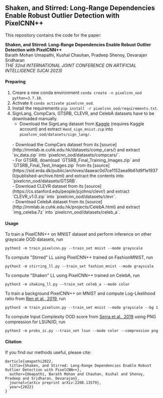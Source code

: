 ## Shaken, and Stirred: Long-Range Dependencies Enable Robust Outlier Detection with PixelCNN++

This repository contains the code for the paper:

**Shaken, and Stirred: Long-Range Dependencies Enable Robust Outlier Detection with PixelCNN++** <br>
Barath Mohan Umapathi, Kushal Chauhan, Pradeep Shenoy, Devarajan Sridharan <br>
*THE 32nd INTERNATIONAL JOINT CONFERENCE ON ARTIFICIAL INTELLIGENCE (IJCAI 2023)* <br>

#### Preparing
1. Creare a new conda environment `conda create -n pixelcnn_ood python=3.7.10`.
2. Activate it `conda activate pixelcnn_ood`.
3. Install the requirements `pip install -r pixelcnn_ood/requirements.txt`.
4. SignLang, CompCars, GTSRB, CLEVR, and CelebA datasets have to be downloaded manually.
	- Download the SignLang dataset from [Kaggle](https://www.kaggle.com/ash2703/handsignimages) (requires Kaggle account) and extract `Hand_sign_mnist.zip` into `pixelcnn_ood/datasets/sign_lang/`.
	<br>
	- Download the CompCars dataset from its [source](http://mmlab.ie.cuhk.edu.hk/datasets/comp_cars/) and extract `sv_data.zip` into `pixelcnn_ood/datasets/compcars/`.
	<br>
	- For GTSRB, download `GTSRB_Final_Training_Images.zip` and `GTSRB_Final_Test_Images.zip` from its [source](https://sid.erda.dk/public/archives/daaeac0d7ce1152aea9b61d9f1e19370/published-archive.html) and extract the contents into `pixelcnn_ood/datasets/GTSRB`.
	<br>
	- Download CLEVR dataset from its [source](https://cs.stanford.edu/people/jcjohns/clevr/) and extract `CLEVR_v1.0.zip` into `pixelcnn_ood/datasets/clevr`.
	<br>
	- Download CelebA dataset from its [source](http://mmlab.ie.cuhk.edu.hk/projects/CelebA.html) and extract `img_celeba.7z` into `pixelcnn_ood/datasets/celeb_a`.

#### Usage

To train a PixelCNN++ on MNIST dataset and perform inference on other grayscale OOD datasets, run

```
python3 -m train_pixelcnn.py --train_set mnist --mode grayscale
```

To compute "Stirred" LL using PixelCNN++ trained on FashionMNIST, run

```
python3 -m stirring_ll.py --train_set fashion_mnist --mode grayscale
```

To compute "Shaken" LL using PixelCNN++ trained on CelebA, run

```
python3 -m shaking_ll.py --train_set celeb_a --mode color
```

To train a background PixelCNN++ on MNIST and compute Log-Likelihood ratio from [Ren et al., 2019](https://arxiv.org/pdf/1906.02845), run

```
python3 -m train_pixelcnn.py --train_set mnist --mode grayscale --bg 1
```

To compute Input Complexity OOD score from [Serra et al., 2019](https://arxiv.org/pdf/1909.11480) using PNG compression for LSUN/ID, run

```
python3 -m probs_ic.py --train_set lsun --mode color --compression png
```

#### Citation

If you find our methods useful, please cite:

```
@article{umapathi2022,
  title={Shaken, and Stirred: Long-Range Dependencies Enable Robust Outlier Detection with PixelCNN++},
  author={Umapathi, Barath Mohan and Chauhan, Kushal and Shenoy, Pradeep and Sridharan, Devarajan},
  journal={arXiv preprint arXiv:2208.13579},
  year={2022}
}
```